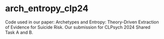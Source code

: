 # arch_entropy_clp24
Code used in our paper: Archetypes and Entropy: Theory-Driven Extraction of Evidence for Suicide Risk. Our submission for CLPsych 2024 Shared Task A and B.
